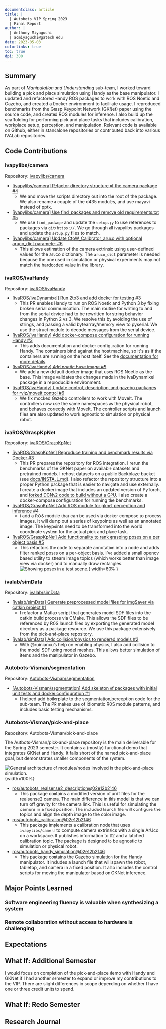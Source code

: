 ```yaml
---
documentclass: article
title: |
  | Autobots VIP Spring 2023
  | Final Report
author: |
  | Anthony Miyaguchi
  | acmiyaguchi@gatech.edu
date: 2023-05-03
colorlinks: true
toc: true
dpi: 300
---
```


<!---
To generate the PDF for the document, run the following command:

```bash
make report-spr23
```

* Summary of what was done.
* Description of major code modules written. (links to github repositories)
* What were to two major points learnt.
* Describe what the expectation at the beginning of the class was.
* Describe what would do with an additional semester to meet or expand expectation.
* Describe what would do differently to be more efficient about progress if doing semester over again.
* Link to research journal or attach as appendix.
-->

## Summary

As part of _Manipulation and Understanding_ sub-team, I worked toward building a pick and place simulation using Handy as the base manipulator.
I updated and refactored Handy ROS packages to work with ROS Noetic and Gazebo, and created a Docker environment to facilitate usage.
I reproduced benchmarks from the Grasp Keypoint Network (GKNet) paper using the source code, and created ROS modules for inference.
I also build up the scaffolding for performing pick and place tasks that includes calibration, workplace setup, perception, and manipulation.
Relevant code is available on Github, either in standalone repositories or contributed back into various IVALab repositories.

## Code Contributions

### ivapylibs/camera

Repository: [ivapylibs/camera](https://github.com/ivapylibs/camera)

- [[ivapylibs/camera] Refactor directory structure of the camera package #4 ](https://github.com/ivapylibs/camera/pull/4)
  - We and move the scripts directory out into the root of the package.
    We also rename a couple of the d435 modules, and use mayavi instead of pptk.
- [[ivapylibs/camera] Use find_packages and remove old requirements.txt #5](https://github.com/ivapylibs/camera/pull/5)
  - We use `find_package` and update the `setup.py` to use references to packages via `git+https://`.
    We go through all ivapylibs packages and update the `setup.py` files to match.
- [[ivapylibs/camera] Update CtoW_Calibrator_aruco with optional aruco_dict parameter #6](https://github.com/ivapylibs/camera/pull/6)
  - This allows estimation of the camera extrinsic using user-defined values for the aruco dictionary.
    The `aruco_dict` parameter is needed because the one used in simulation or physical experiments may not match the hardcoded value in the library.

### ivaROS/ivaHandy

Repository: [ivaROS/ivaHandy](https://github.com/ivaROS/ivaHandy)

- [[ivaROS/ivaDynamixel] Run 2to3 and add docker for testing #3 ](https://github.com/ivaROS/ivaDynamixel/pull/3)
  - This PR enables Handy to run on ROS Noetic and Python 3 by fixing broken serial communication.
    The main routine for writing to and from the serial device had to be rewritten for string behavior changes in Python 2 vs 3.
    We resolve this by avoiding the use of strings, and passing a valid bytearray/memory view to pyserial.
    We use the struct module to decode messages from the serial device.
- [[ivaROS/ivaHandy] Add docker-compose configuration for running Handy #3](https://github.com/ivaROS/ivaHandy/pull/3)
  - This adds documentation and docker configuration for running Handy.
    The containers bind against the host machine, so it's as if the containers are running on the host itself.
    See the [documentation for more details](https://github.com/ivaROS/ivaHandy/blob/master/docs/docker.md).
- [[ivaROS/ivaHandy] Add noetic base image #5](https://github.com/ivaROS/ivaHandy/pull/5)
  - We add a new default docker image that uses ROS Noetic as the base.
    This image validates the changes made in the ivaDynamixel package in a reproducible environment.
- [[ivaROS/ivaHandy] Update control, description, and gazebo packages for rviz/moveit control #6](https://github.com/ivaROS/ivaHandy/pull/6)
  - We fix mocked Gazebo controllers to work with MoveIt.
    The controllers now use the same namespaces as the physical robot, and behaves correctly with MoveIt.
    The controller scripts and launch files are also updated to work agnostic to simulation or physical robot.

### ivaROS/GraspKpNet

Repository: [ivaROS/GraspKpNet](https://github.com/ivalab/GraspKpNet)

- [[ivaROS/GraspKpNet] Reproduce training and benchmark results via Docker #3](https://github.com/ivalab/GraspKpNet/pull/3)
  - This PR prepares the repository for ROS integration.
    I rerun the benchmarks of the GKNet paper on available datasets and pretrained models.
    I rehost datasets on a public Backblaze bucket (see [docs/INSTALL.md](https://github.com/ivalab/GraspKpNet/blob/7114b76f880d9c5bb698318a17c0e784e8289e86/docs/INSTALL.md#downloading-models)).
    I also refactor the repository structure into a proper Python package that is easier to navigate and use externally.
    I create a docker image that includes an updated version of PyTorch, and [forked DCNv2 code to build without a GPU](https://github.com/acmiyaguchi/DCNv2/commit/44743797c656fc940523b51432f2f1b1ea5caa59).
    I also create a docker-compose configuration for running the benchmarks.
- [[ivaROS/GraspKpNet] Add ROS module for gknet perception and inference #4](https://github.com/ivalab/GraspKpNet/pull/4)
  - I add a ROS module that can be used via docker compose to process images.
    It will dump out a series of keypoints as well as an annotated image.
    The keypoints need to be transformed into the world coordinate system for the actual pick and place task.
- [[ivaROS/GraspKpNet] Add functionality to rank grasping poses on a per object basis #5](https://github.com/ivalab/GraspKpNet/pull/5)
  - This refactors the code to separate annotation into a node and adds filter ranked poses on a per-object basis.
    I've added a small opencv based utility to stream image topics (which works better than image view via docker) and to manually draw rectangles.
    ![Showing poses in a test scene.](images/report_spr23/annotated_image.png){ width=60% }

### ivalab/simData

Repository: [ivalab/simData](https://github.com/ivalab/simData)

- [[ivalab/simData] Generate preprocessed model files for imgSaver via catkin project #1](https://github.com/ivalab/simData/pull/1)
  - I refactor a Matlab script that generates model SDF files into the catkin build process via CMake.
    This allows the SDF files to be referenced by ROS launch files by exporting the generated model directory as a package resource.
    We use this package extensively from the pick-and-place repository.
- [[ivalab/simData] Add collision/physics to rendered models #2 ](https://github.com/ivalab/simData/pull/2)
  - With @ruinianxu's help on enabling physics, I also add collision to the model SDF using model meshes.
    This allows better simulation of items and the manipulator in Gazebo.

### Autobots-Visman/segmentation

Repository: [Autobots-Visman/segmentation](https://github.com/Autobots-Visman/segmentation)

- [[Autobots-Visman/segmentation] Add skeleton of packages with initial unit tests and docker configuration #1](https://github.com/Autobots-Visman/segmentation/pull/1)
  - I helped add boilerplate to the segmentation/perception code for the sub-team.
    The PR makes use of idiomatic ROS module patterns, and includes basic testing mechanisms.

### Autobots-Visman/pick-and-place

Repository: [Autobots-Visman/pick-and-place](https://github.com/Autobots-Visman/pick-and-place)

The Autbots-Visman/pick-and-place repository is the main deliverable for the Spring 2023 semester.
It contains a (mostly) functional demo that integrates GKNet and Handy.
It falls short of the named pick-and-place goal, but demonstrates smaller components of the system.

![General architecture of modules/nodes involved in the pick-and-place simulation.](images/slides_spr23_02_pick_and_place/architecture.png){width=100%}

- [ros/autobots_realsense2_description@02e12b2146](https://github.com/Autobots-Visman/pick-and-place/tree/02e12b21468fdd74739e8fc88897a893caf8b636/ros/autobots_realsense2_description)
  - This package contains a modified version of urdf files for the realsense2 camera.
    The main difference in this model is that we can turn off gravity for the camera link.
    This is useful for simulating the camera in a fixed position.
    The included launch file will configure the topics and align the depth image to the color image.
- [ros/autobots_calibration@02e12b2146](https://github.com/Autobots-Visman/pick-and-place/tree/02e12b21468fdd74739e8fc88897a893caf8b636/ros/autobots_calibration)
  - This package implements a calibration node that uses `ivapylibs/camera` to compute camera extrinsics with a single ArUco on a workspace.
    It publishes information to tf2 and a latched calibration topic.
    The package is designed to be agnostic to simulation or physical robot.
- [ros/autobots_handy_simulation@02e12b2146](https://github.com/Autobots-Visman/pick-and-place/tree/02e12b21468fdd74739e8fc88897a893caf8b636/ros/autobots_handy_simulation)
  - This package contains the Gazebo simulation for the Handy manipulator.
    It includes a launch file that will spawn the robot, tabletop, and camera in a fixed position.
    It also includes the control scripts for moving the manipulator based on GKNet inference.

## Major Points Learned

### Software engineering fluency is valuable when synthesizing a system

### Remote collaboration without access to hardware is challenging

## Expectations

## What If: Additional Semester

I would focus on completion of the pick-and-place demo with Handy and GKNet if I had another semester to expand or improve my contributions to the VIP.
There are slight differences in scope depending on whether I have one or three credit units to spend.

## What If: Redo Semester

## Research Journal
